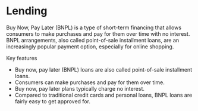 # Lending

Buy Now, Pay Later (BNPL) is a type of short-term financing that allows consumers to make purchases and pay for them over time with no interest. BNPL arrangements, also called point-of-sale installment loans, are an increasingly popular payment option, especially for online shopping.

Key features

* Buy now, pay later (BNPL) loans are also called point-of-sale installment loans.
* Consumers can make purchases and pay for them over time.
* Buy now, pay later plans typically charge no interest.
* Compared to traditional credit cards and personal loans, BNPL loans are fairly easy to get approved for.
